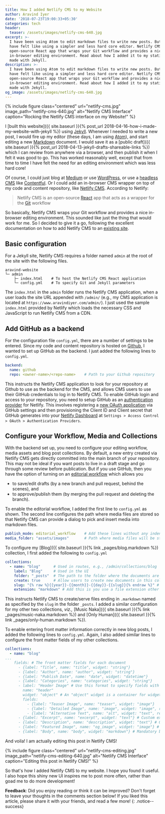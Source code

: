 ```yaml
---
title: How I added Netlify CMS to my Website
author: Aravind Iyer
date: '2018-07-23T19:00:33+05:30'
categories: tech
header:
  teaser: /assets/images/netlify-cms-640.jpg
excerpt: >-
  I have been using Atom to edit markdown files to write new posts. But often, I
  have felt like using a simpler and less hard core editor. Netlify CMS is an
  open-source React app that wraps your Git workflow and provides a nice
  in-browser editing environment. Read about how I added it to my static website
  made with Jekyll.
description: >-
  I have been using Atom to edit markdown files to write new posts. But often, I
  have felt like using a simpler and less hard core editor. Netlify CMS is an
  open-source React app that wraps your Git workflow and provides a nice
  in-browser editing environment. Read about how I added it to my static website
  made with Jekyll.
og_image: /assets/images/netlify-cms-640.jpg
---
```

{% include figure class="centered" url="netlify-cms.jpg" image_path="netlify-cms-640.jpg" alt="Netlify CMS Interface" caption="Rocking the Netlify CMS interface on my Website!" %}

I \[built this website]({{ site.baseurl }}{% post_url 2018-04-16-how-i-made-my-website-with-jekyll %}) using [Jekyll](https://jekyllrb.com/). Whenever I needed to write a new post, I would fire up my editor (these days, I am using [Atom](https://atom.io/)), and start editing a new [Markdown](https://daringfireball.net/projects/markdown/) document. I would save it as a \[public draft]({{ site.baseurl }}{% post_url 2018-04-13-jekyll-drafts-shareable-links %}) which I can review from anywhere via a browser, and then publish it when I felt it was good to go. This has worked reasonably well, except that from time to time I have felt the need for an editing environment which was less hard core!

Of course, I could just blog at [Medium](https://medium.com/@.aravindiyer) or use [WordPress](https://wordpress.org/), or use a [headless CMS](https://en.wikipedia.org/wiki/Headless_CMS) like [Contentful](https://www.contentful.com). Or I could add an in-browser CMS wrapper on top of my code and content repository, like [Netlify CMS](https://www.netlifycms.org/). According to Netlify:

> Netlify CMS is an open-source [React](https://reactjs.org/) app that acts as a wrapper for the [Git](https://git-scm.com/) workflow

So basically, Netlify CMS wraps your Git workflow and provides a nice in-browser editing environment. This sounded like just the thing that would work for me. So I decided to give it a go, following the excellent documentation on how to add Netlify CMS to an [existing site](https://www.netlifycms.org/docs/add-to-your-site/).

## Basic configuration

For a Jekyll site, Netlify CMS requires a folder named `admin` at the root of the site with the following files.

```shell
aravind-website
└─ admin
    ├─ index.html    # To host the Netlify CMS React application
    └─ config.yml    # To specify Git and Jekyll parameters
```

The `index.html` in the `admin` folder runs the Netlify CMS application, when a user loads the site URL appended with `/admin/` (e.g., my CMS application is located at `https://www.aravindiyer.com/admin/`). I just used the sample `index.html` provided by Netlify which loads the necessary CSS and JavaScript to run Netlify CMS from a CDN.

## Add GitHub as a backend

For the configuration file `config.yml`, there are a number of settings to be entered. Since my code and content repository is hosted on [Github](https://github.com/), I wanted to set up GitHub as the backend. I just added the following lines to `config.yml`.

```yaml
backend:
  name: github
  repo: <owner-name>/<repo-name>    # Path to your Github repository
```

This instructs the Netlify CMS application to look for your repository at Github to use as the backend for the CMS, and allows CMS users to use their GitHub credentials to log in to Netlify CMS. To enable GitHub login and access to your repository, you need to setup GitHub as an [authentication provider](https://www.netlify.com/docs/authentication-providers/#using-an-authentication-provider) for Netlify. This involves registering a [new OAuth application](https://github.com/settings/developers) via GitHub settings and then provisioning the Client ID and Client secret that GitHub generates into your [Netlify Dashboard](https://app.netlify.com/) at `Settings > Access Control > OAuth > Authentication Providers`.

## Configure your Workflow, Media and Collections

With the backend set up, you need to configure your editing workflow, media assets and blog post collections. By default, a new entry created via Netlify CMS gets directly committed into the main branch of your repository. This may not be ideal if you want posts to live in a draft stage and go through some review before publication. But if you use GitHub, then you have the option of turning on an [editorial workflow](https://www.netlifycms.org/docs/configuration-options/#publish-mode) which allows you

* to save/edit drafts (by a new branch and pull request, behind the scenes), and
* to approve/publish them (by merging the pull request and deleting the branch).

To enable the editorial workflow, I added the first line to `config.yml` as shown. The second line configures the path where media files are stored so that Netlify CMS can provide a dialog to pick and insert media into markdown files.

```yaml
publish_mode: editorial_workflow    # Add these lines without any indentation
media_folder: "assets/images"       # Path where media files will be stored
```

To configure my \[Blog]({{ site.baseurl }}{% link _pages/blog.markdown %}) collection, I first added the following to `config.yml`

```yaml
collections:
  - name: "blog"      # Used in routes, e.g., /admin/collections/blog
    label: "Blog"     # Used in the UI
    folder: "_posts"  # The path to the folder where the documents are stored
    create: true      # Allow users to create new documents in this collection
    slug: "{% raw %}{{year}}-{{month}}-{{day}}-{{slug}}{% endraw %}" # Filename template, e.g., YYYY-MM-DD-title.md
    extension: "markdown" # Add this is you use a file extension other than .md
```

This instructs Netlify CMS to create/serve files ending in `.markdown` named as specified by the `slug` in the folder `_posts`. I added a similar configuration for my other two collections, _viz.,_ \[Music Naka]({{ site.baseurl }}{% link _pages/music-naka.markdown %}) and \[Only Human]({{ site.baseurl }}{% link _pages/only-human.markdown %}).

To enable entering front matter information correctly in new blog posts, I added the following lines to `config.yml`. Again, I also added similar lines to configure the front matter fields of my other collections.

```yaml
collections:
  - name: "blog"
...
    fields: # The front matter fields for each document
      - {label: "Title", name: "title", widget: "string"}
      - {label: "Author", name: "author", widget: "string"}
      - {label: "Publish Date", name: "date", widget: "datetime"}
      - {label: "Categories", name: "categories", widget: "string"}
      - label: "Header Image" # Use this format to specify fields with nested fields
        name: "header"
        widget: "object" # An "object" widget is a container for widgets for nested fields
        fields:
          - {label: "Teaser Image", name: "teaser", widget: "image"}
          - {label: "Detailed Image", name: "image", widget: "image", required: false}
          - {label: "Alternative Text", name: "alt", widget: "text", required: false}
      - {label: "Excerpt", name: "excerpt", widget: "text"} # Custom excerpt
      - {label: "Description", name: "description", widget: "text"} # Open Graph description
      - {label: "Featured Image", name: "og_image", widget: "image"} # Open Graph image
      - {label: "Body", name: "body", widget: "markdown"} # Mandatory body field for markdown files
```

And voila! I am actually editing this post in Netlify CMS!

{% include figure class="centered" url="netlify-cms-editing.jpg" image_path="netlify-cms-editing-640.jpg" alt="Netlify CMS Interface" caption="Editing this post in Netlify CMS!" %}

So that's how I added Netlify CMS to my website. I hope you found it useful. I also hope this shiny new UI inspires me to post more often, rather than goad me to do more development!

**Feedback**: Did you enjoy reading or think it can be improved? Don't forget to leave your thoughts in the comments section below! If you liked this article, please share it with your friends, and read a few more!
{: .notice--success}
